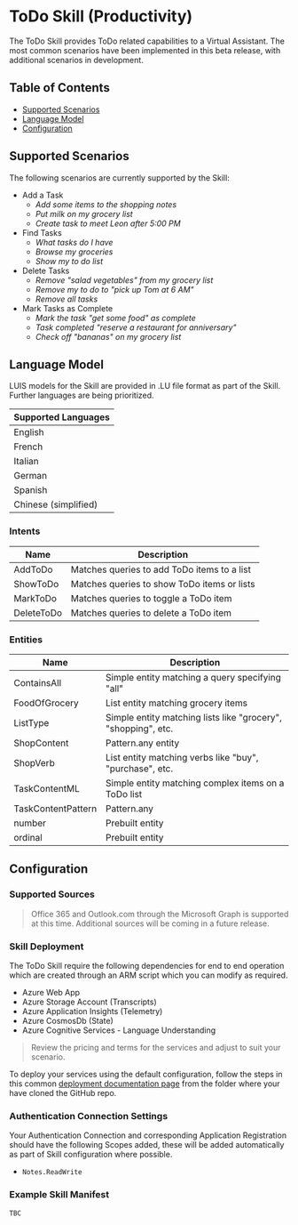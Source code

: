 # ToDo Skill (Productivity)
The ToDo Skill provides ToDo related capabilities to a Virtual Assistant. 
The most common scenarios have been implemented in this beta release, with additional scenarios in development.

## Table of Contents
- [Supported Scenarios](#supported-scenarios)
- [Language Model](#language-model)
- [Configuration](#configuration)

## Supported Scenarios
The following scenarios are currently supported by the Skill:

- Add a Task
    - *Add some items to the shopping notes*
    - *Put milk on my grocery list*
    - *Create task to meet Leon after 5:00 PM*
- Find Tasks
    - *What tasks do I have*
    - *Browse my groceries*
    - *Show my to do list*
- Delete Tasks
    - *Remove "salad vegetables" from my grocery list*
    - *Remove my to do to "pick up Tom at 6 AM"*
    - *Remove all tasks*
 - Mark Tasks as Complete
    - *Mark the task "get some food" as complete*
    - *Task completed "reserve a restaurant for anniversary"*
    - *Check off "bananas" on my grocery list*
    
## Language Model
LUIS models for the Skill are provided in .LU file format as part of the Skill. Further languages are being prioritized.

|Supported Languages |
|-|
|English| 
|French| 
|Italian| 
|German| 
|Spanish| 
|Chinese (simplified)|

### Intents
|Name|Description|
|-|-|
|AddToDo| Matches queries to add ToDo items to a list |
|ShowToDo| Matches queries to show ToDo items or lists |
|MarkToDo| Matches queries to toggle a ToDo item |
|DeleteToDo| Matches queries to delete a ToDo item |

### Entities
|Name|Description|
|-|-|
|ContainsAll| Simple entity matching a query specifying "all" |
|FoodOfGrocery| List entity matching grocery items |
|ListType| Simple entity matching lists like "grocery", "shopping", etc. |
|ShopContent| Pattern.any entity|
|ShopVerb| List entity matching verbs like "buy", "purchase", etc. |
|TaskContentML| Simple entity matching complex items on a ToDo list |
|TaskContentPattern| Pattern.any |
|number| Prebuilt entity|
|ordinal| Prebuilt entity|

## Configuration

### Supported Sources

> Office 365 and Outlook.com through the Microsoft Graph is supported at this time. Additional sources will be coming in a future release.

### Skill Deployment

The ToDo Skill require the following dependencies for end to end operation which are created through an ARM script which you can modify as required.

- Azure Web App
- Azure Storage Account (Transcripts)
- Azure Application Insights (Telemetry)
- Azure CosmosDb (State)
- Azure Cognitive Services - Language Understanding

> Review the pricing and terms for the services and adjust to suit your scenario.

To deploy your services using the default configuration, follow the steps in this common [deployment documentation page](/docs/tutorials/assistantandskilldeploymentsteps.md) from the folder where your have cloned the GitHub repo.

### Authentication Connection Settings
Your Authentication Connection and corresponding Application Registration should have the following Scopes added, these will be added automatically as part of Skill configuration where possible.

- `Notes.ReadWrite`

### Example Skill Manifest

```
TBC
```